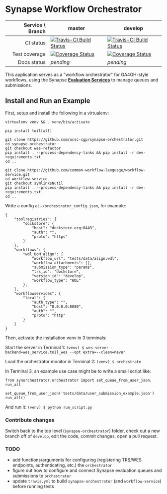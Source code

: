 # Synapse Workflow Orchestrator

| **Service \ Branch** | **master** | **develop** |
| -: | - | - |
| CI status | [![Travis-CI Build Status](https://travis-ci.org/Sage-Bionetworks/synapse-orchestrator.svg?branch=master)](https://travis-ci.org/Sage-Bionetworks/synapse-orchestrator) | [![Travis-CI Build Status](https://travis-ci.org/Sage-Bionetworks/synapse-orchestrator.svg?branch=develop)](https://travis-ci.org/Sage-Bionetworks/synapse-orchestrator) |
| Test coverage | [![Coverage Status](https://coveralls.io/repos/github/Sage-Bionetworks/synapse-orchestrator/badge.svg?branch=master)](https://coveralls.io/Sage-Bionetworks/synapse-orchestrator?branch=master) | [![Coverage Status](https://coveralls.io/repos/github/Sage-Bionetworks/synapse-orchestrator/badge.svg?branch=develop)](https://coveralls.io/Sage-Bionetworks/synapse-orchestrator?branch=develop) |
| Docs status | *pending* | *pending* |

This application serves as a "workflow orchestrator" for GA4GH-style workflows, using the Synapse [**Evaluation Services**](http://docs.synapse.org/rest/#org.sagebionetworks.repo.web.controller.EvaluationController) to manage queues and submissions.

## Install and Run an Example

First, setup and install the following in a virtualenv:
```
virtualenv venv && . venv/bin/activate

pip install toil[all]

git clone https://github.com/ucsc-cgp/synapse-orchestrator.git
cd synapse-orchestrator
git checkout wes-refactor
pip install . --process-dependency-links && pip install -r dev-requirements.txt
cd ..

git clone https://github.com/common-workflow-language/workflow-service.git
cd workflow-service
git checkout symlinksNutil
pip install . --process-dependency-links && pip install -r dev-requirements.txt
cd ..
```

Write a config at `~/orchestrator_config.json`, for example:
```
{
    "toolregistries": {
        "dockstore": {
            "host": "dockstore.org:8443", 
            "auth": "", 
            "proto": "https"
        }
    }, 
    "workflows": {
        "wdl_UoM_align": {
            "workflow_url": "tests/data/align.wdl", 
            "workflow_attachments": [], 
            "submission_type": "params", 
            "trs_id": "dockstore", 
            "version_id": "develop", 
            "workflow_type": "WDL"
        }, 
    }, 
    "workflowservices": {
        "local": {
            "auth_type": "", 
            "host": "0.0.0.0:8080", 
            "auth": "", 
            "proto": "http"
        }
    }
}
```

Then, activate the installation venv in 3 terminals:

Start the server in Terminal 1:
```(venv) $ wes-server --backend=wes_service.toil_wes --opt extra=--clean=never```

Load the orchestrator monitor in Terminal 2:
```(venv) $ orchestrate```

In Terminal 3, an example use case might be to write a small script like:
```
from synorchestrator.orchestrator import set_queue_from_user_json, run_all

set_queue_from_user_json('tests/data/user_submission_example.json')
run_all()
```
 
 And run it:
```(venv) $ python run_script.py```

### Contribute changes

Switch back to the top level (`synapse-orchestrator`) folder, check out a new branch off of `develop`, edit the code, commit changes, open a pull request.

### TODO

+ add functions/arguments for configuring (registering TRS/WES endpoints, authenticating, etc.) the `orchestrator`
+ figure out how to configure and connect Synapse evaluation queues and submissions to `orchestrator`
+ update `travis.yml` to build `synapse-orchestrator` (and `workflow-service`) before running tests

